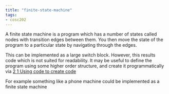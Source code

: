 ```yaml
---
title: "finite-state-machine"
tags: 
- cosc202
---
```


A finite state machine is a program which has a number of states called nodes with transition edges between them. You then move the state of the program to a particular state by navigating through the edges.

This can be implemented as a large switch block. However, this results code which is not suited for readability. It may be useful to define the program using some higher order structure, and create it programmatically via [2 1 Using code to create code](notes/12-automation#2%201%20Using%20code%20to%20create%20code)

For example something like a phone machine could be implemented as a finite state machine
